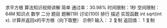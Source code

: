 求平方根
 算法知识视频讲解
简单  通过率：30.98%  时间限制：1秒  空间限制：64M
知识点
数学
二分
题目
题解(19)
讨论(100)
排行
描述
实现函数 int sqrt(int x).
计算并返回x的平方根（向下取整）
示例1
输入：
2
复制
返回值：
1
复制
